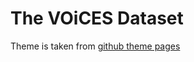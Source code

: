 # The VOiCES Dataset

Theme is taken from [github theme pages](https://github.com/daviddarnes/alembic)
